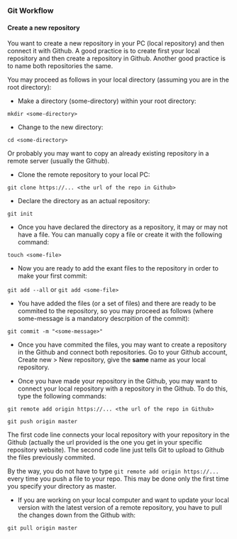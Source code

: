 
### Git Workflow 

#### Create a new repository

You want to create a new repository in your PC (local repository) and then connect it with Github. A good practice is to create first your local repository and then create a repository in Github. Another good practice is to name both repositories the same.

You may proceed as follows in your local directory (assuming you are in the root directory):

* Make a directory (some-directory) within your root directory:
        
`mkdir <some-directory>` 

* Change to the new directory:
        
`cd <some-directory>`

Or probably you may want to copy an already existing repository in a remote server (usually the Github).

* Clone the remote repository to your local PC:

`git clone https://... <the url of the repo in Github>`


* Declare the directory as an actual repository: 

`git init` 

* Once you have declared the directory as a repository, it may or may not have a file. You can manually copy a file or create it with the following command:

`touch <some-file>`

* Now you are ready to add the exant files to the repository in order to make your first commit:

`git add --all` or `git add <some-file>`

* You have added the files (or a set of files) and there are ready to be commited to the repository, so you may proceed as follows (where some-message is a mandatory descrpition of the commit):

`git commit -m "<some-message>"`

* Once you have commited the files, you may want to create a repository in the Github and connect both repositories. Go to your Github account, Create new > New repository, give the **same** name as your local repository.

* Once you have made your repository in the Github, you may want to connect your local repository with a repository in the Github. To do this, type the following commands:

`git remote add origin https://... <the url of the repo in Github>`

`git push origin master`

The first code line connects your local repository with your repository in the Github (actually the url provided is the one you get in your specific repository website). The second code line just tells Git to upload to Github the files previously commited.

By the way, you do not have to type `git remote add origin https://...` every time you push a file to your repo. This may be done only the first time you specify your directory as master. 

* If you are working on your local computer and want to update your local version with the latest version of a remote repository, you have to pull the changes down from the Github with:

`git pull origin master`





